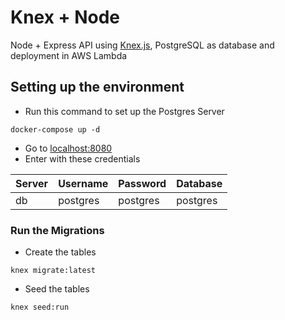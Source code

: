 # Knex + Node

Node + Express API using [Knex.js](https://knexjs.org/), PostgreSQL as database and deployment in AWS Lambda

## Setting up the environment 
* Run this command to set up the Postgres Server
````
docker-compose up -d
````
* Go to [localhost:8080](localhost:8080)
* Enter with these credentials

Server | Username | Password | Database
-------| -------- | ---------| --------
db     | postgres | postgres | postgres

### Run the Migrations
* Create the tables
````
knex migrate:latest
````

* Seed the tables
````
knex seed:run
````